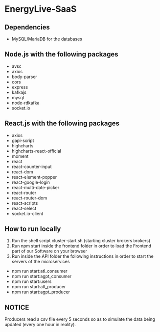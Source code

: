 # EnergyLive-SaaS
## Dependencies
* MySQL/MariaDB for the databases

## Node.js with the following packages
* avsc
* axios
* body-parser
* cors
* express
* kafkajs
* mysql
* node-rdkafka
* socket.io

## React.js with the following packages
* axios
* gapi-script
* highcharts
* highcharts-react-official
* moment
* react
* react-counter-input
* react-dom
* react-element-popper
* react-google-login
* react-multi-date-picker
* react-router
* react-router-dom
* react-scripts
* react-select
* socket.io-client

## How to run locally
1. Run the shell script cluster-start.sh (starting cluster brokers brokers)
2. Run npm start inside the frontend folder in order to load the Frontend part of our Software on your browser
3. Run inside the API folder the following instructions in order to start the servers of the microservices
 * npm run start:atl_consumer
 * npm run start:agpt_consumer
 * npm run start:users
 * npm run start:atl_producer
 * npm run start:agpt_producer

## NOTICE
Producers read a csv file every 5 seconds so as to simulate the data being updated (every one hour in reality).

